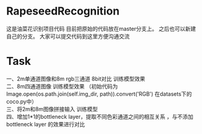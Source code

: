 # RapeseedRecognition
这是油菜花识别项目代码 
目前把原始的代码放在master分支上。
之后也可以新建自己的分支。
大家可以提交代码到这里方便沟通交流

# Task
一、2m单通道图像和8m rgb三通道 8bit对比 训练模型效果  
二、8m四通道图像 训练模型效果 （初始代码为 Image.open(os.path.join(self.img_dir, path)).convert('RGB') 在datasets下的coco.py中）  
三、将2m和8m图像拼接输入 训练模型  
四、增加1*1的bottleneck layer，提取不同色彩通道之间的相互关系 ，与不添加bottleneck layer 的效果进行对比  
